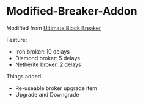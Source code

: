 # Modified-Breaker-Addon
Modified from [Ultimate Block Breaker](https://mcpedl.com/ultimate-block-breaker-addon/)

Feature:
- Iron broker: 10 delays
- Diamond broker: 5 delays
- Netherite broker: 2 delays

Things added:
- Re-useable broker upgrade item
- Upgrade and Downgrade
